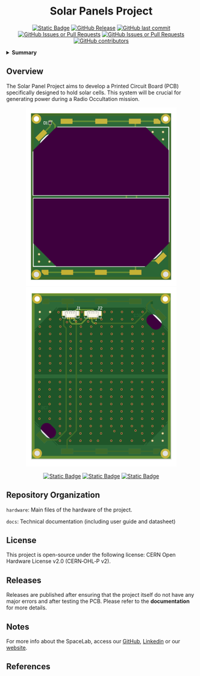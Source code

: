 


<h1 align="center">
	Solar Panels Project
	<br>
</h1>

<p align="center">
    <a href="https://github.com/spacelab-ufsc/spacelab#versioning"><img alt="Static Badge" src="https://img.shields.io/badge/status-in_development-red"></a>
    <a href="https://github.com/spacelab-ufsc/ro-solar-panels/releases"><img alt="GitHub Release" src="https://img.shields.io/github/v/release/spacelab-ufsc/ro-solar-panels"></a>
    <a href="https://github.com/spacelab-ufsc/ro-solar-panels/commits/master"><img alt="GitHub last commit" src="https://img.shields.io/github/last-commit/spacelab-ufsc/ro-solar-panels"></a>
    <a href="https://github.com/spacelab-ufsc/ro-solar-panels/issues"><img alt="GitHub Issues or Pull Requests" src="https://img.shields.io/github/issues/spacelab-ufsc/ro-solar-panels"></a>
    <a href="https://github.com/spacelab-ufsc/ro-solar-panels/pulls"><img alt="GitHub Issues or Pull Requests" src="https://img.shields.io/github/issues-pr/spacelab-ufsc/ro-solar-panels"></a>
    <a href="https://github.com/spacelab-ufsc/ro-solar-panels/graphs/contributors"><img alt="GitHub contributors" src="https://img.shields.io/github/contributors/spacelab-ufsc/ro-solar-panels"></a>
</p>

<details>
    <summary><b>Summary</b></summary>
    <ol>
        <li>
            <a href="#overview">Overview</a>
        </li>
        <li>
            <a href="#repository-organization">Repository Organization</a>
        </li>
        <li>
            <a href="#license">License</a>
        </li>
        <li>
            <a href="#releases">Releases</a>
        </li>
        <li>
            <a href="#notes">Notes</a>
        </li>
        <li>
            <a href="#references">References</a>
        </li>
    </ol>
</details>

## Overview
The Solar Panel Project aims to develop a Printed Circuit Board (PCB) specifically designed to hold solar cells. This system will be crucial for generating power during a Radio Occultation mission.

<!-- 
<p align="center">
    <img src="https://github.com/spacelab-ufsc/ro-solar-panels/blob/main/docs/pictures/ro-solar-panels-top.svg" width="400"><img src="https://github.com/spacelab-ufsc/ro-solar-panels/blob/main/docs/pictures/ro-solar-panels-bottom.svg" width="400">
</p>
-->

<p align="center">
    <img src="https://github.com/spacelab-ufsc/ro-solar-panels/blob/main/docs/pictures/ro-solar-panels-top.png" width="400"><img src="https://github.com/spacelab-ufsc/ro-solar-panels/blob/main/docs/pictures/ro-solar-panels-bottom.png" width="400">
</p>

<p align="center">
    <a href="https://github.com/spacelab-ufsc/ro-solar-panels/issues/new?labels=bug"><img alt="Static Badge" src="https://img.shields.io/badge/Report_a_bug-red"></a>
    <a href="https://github.com/spacelab-ufsc/ro-solar-panels/issues/new?labels=enhancement"><img alt="Static Badge" src="https://img.shields.io/badge/Request_a_feature-yellow"></a>
    <a href="https://github.com/spacela-ufsc/ro-solar-panels/issues/new?labels=question,help+wanted"><img alt="Static Badge" src="https://img.shields.io/badge/Request_more_information_or_help-green"></a>
</p>

## Repository Organization
`hardware`: Main files of the hardware of the project.

`docs`: Technical documentation (including user guide and datasheet)

## License
This project is open-source under the following license: CERN Open Hardware License v2.0 (CERN‑OHL‑P v2).

## Releases

Releases are published after ensuring that the project itself do not have any major errors and after testing the PCB. Please refer to the **documentation** for more details.

## Notes
For more info about the SpaceLab, access our [GitHub](https://github.com/spacelab-ufsc/spacelab), [Linkedin](https://br.linkedin.com/company/spacelab-ufsc) or our [website](https://spacelab.ufsc.br/en/home/).

## References





